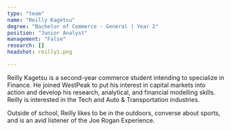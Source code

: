 ```yaml
---
type: "team"
name: "Reilly Kagetsu"
degree: "Bachelor of Commerce - General | Year 2"
position: "Junior Analyst"
management: "False"
research: []
headshot: reilly1.png

---
```


Reilly Kagetsu is a second-year commerce student intending to specialize in Finance. He joined WestPeak to put his interest in capital markets into action and develop his research, analytical, and financial modelling skills. Reilly is interested in the Tech and Auto & Transportation industries. 

Outside of school, Reilly likes to be in the outdoors, converse about sports, and is an avid listener of the Joe Rogan Experience.